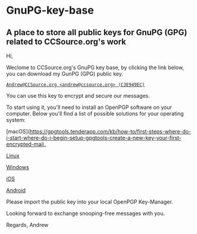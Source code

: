 # GnuPG-key-base
A place to store all public keys for GnuPG (GPG) related to CCSource.org's work
---
Hi,


Weclome to CCSource.org's GnuPG key base, by clicking the link below, you can download my GunPG (GPG) public key.


[`Andrew@CCSource.org <andrew@ccsource.org> (C3E949EC)`](https://github.com/ccsourceorg/GnuPG-key-base/blob/master/Andrew%40CCSource.org%20(C3E949EC)%20%E2%80%93%20Public.asc)


You can use this key to encrypt and secure our messages.


To start using it, you'll need to install an OpenPGP software on your computer.  Below you'll find a list of possible solutions for your operating system:


[macOS](https://gpgtools.tenderapp.com/kb/how-to/first-steps-where-do-i-start-where-do-i-begin-setup-gpgtools-create-a-new-key-your-first-encrypted-mail_

[Linux](https://ssd.eff.org/en/module/how-use-pgp-linux)

[Windows](https://ssd.eff.org/en/module/how-use-pgp-windows-pc)

[iOS](https://itunes.apple.com/app/ipgmail/id430780873?mt=8)

[Android](https://play.google.com/store/apps/details?id=org.sufficientlysecure.keychain)


Please import the public key into your local OpenPGP Key-Manager.


Looking forward to exchange snooping-free messages with you.


Regards,
Andrew
